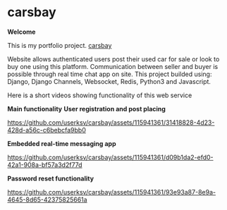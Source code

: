 # carsbay
**Welcome**

This is my portfolio project.
[carsbay](www.carsbay.one)

Website allows authenticated users post their used car for sale or look to buy one using this platform.
Communication between seller and buyer is possible through real time chat app on site.
This project builded using: Django, Django Channels, Websocket, Redis, Python3 and Javascript.

Here is a short videos showing functionality of this web service

**Main functionality**
**User registration and post placing**

https://github.com/userksv/carsbay/assets/115941361/31418828-4d23-428d-a56c-c6bebcfa9bb0

**Embedded real-time messaging app**

https://github.com/userksv/carsbay/assets/115941361/d09b1da2-efd0-42a1-908a-bf57a3d2f77d

**Password reset functionality**

https://github.com/userksv/carsbay/assets/115941361/93e93a87-8e9a-4645-8d65-42375825661a

